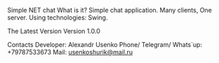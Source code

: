    Simple NET chat
What is it?
  Simple chat application. Many clients, One server. Using technologies: Swing.

The Latest Version
Version 1.0.0

Contacts
 Developer: Alexandr Usenko
 Phone/ Telegram/ Whats`up: +79787533673
 Mail: usenkoshurik@mail.ru
